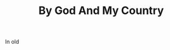 ---
title: By God And My Country
letter: B
permalink: "/definitions/bld-by-god-and-my-country.html"
body: In old
published_at: '2018-07-07'
source: Black's Law Dictionary 2nd Ed (1910)
layout: post
---